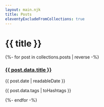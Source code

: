 ```yaml
---
layout: main.njk
title: Posts
eleventyExcludeFromCollections: true
---
```


# {{ title }}

<div>
    {%- for post in collections.posts | reverse -%}
        <section>
            <h3><a href="{{ post.url }}">{{ post.data.title }}</a></h3>
            <time datetime="{{ post.date | isoDate }}">{{ post.date | readableDate }}</time>
            <p>{{ post.data.tags | toHashtags }}</p>
        </section>
    {%- endfor -%}
</div>

